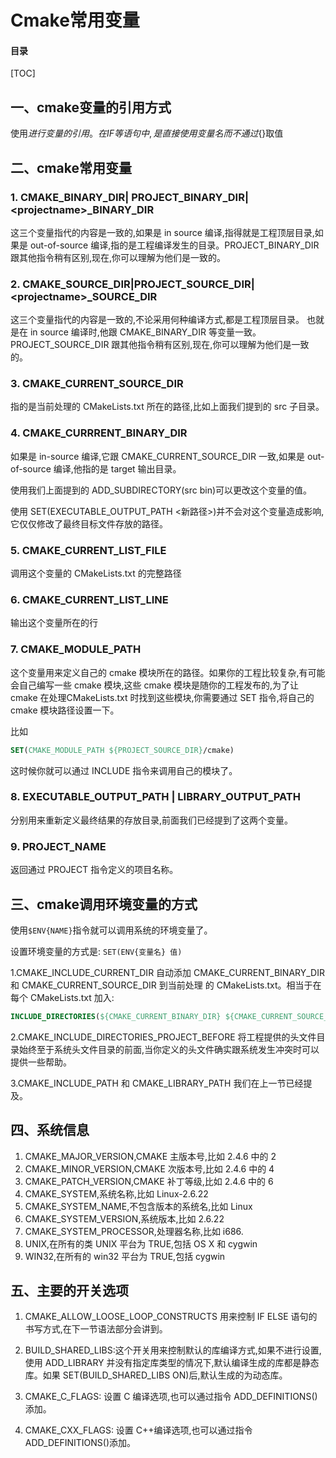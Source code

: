 # Cmake常用变量

#### 目录

[TOC]

## 一、cmake变量的引用方式

使用${}进行变量的引用。在 IF 等语句中,是直接使用变量名而不通过${}取值

## 二、cmake常用变量

### 1. CMAKE_BINARY_DIR| PROJECT_BINARY_DIR| <projectname\>_BINARY_DIR
这三个变量指代的内容是一致的,如果是 in source 编译,指得就是工程顶层目录,如果是 out-of-source 编译,指的是工程编译发生的目录。PROJECT_BINARY_DIR 跟其他指令稍有区别,现在,你可以理解为他们是一致的。

### 2. CMAKE_SOURCE_DIR|PROJECT_SOURCE_DIR|<projectname\>_SOURCE_DIR
这三个变量指代的内容是一致的,不论采用何种编译方式,都是工程顶层目录。
也就是在 in source 编译时,他跟 CMAKE_BINARY_DIR 等变量一致。
PROJECT_SOURCE_DIR 跟其他指令稍有区别,现在,你可以理解为他们是一致的。

### 3. CMAKE_CURRENT_SOURCE_DIR

指的是当前处理的 CMakeLists.txt 所在的路径,比如上面我们提到的 src 子目录。

### 4. CMAKE_CURRRENT_BINARY_DIR

如果是 in-source 编译,它跟 CMAKE_CURRENT_SOURCE_DIR 一致,如果是 out-of-source 编译,他指的是 target 输出目录。

使用我们上面提到的 ADD_SUBDIRECTORY(src bin)可以更改这个变量的值。

使用 SET(EXECUTABLE_OUTPUT_PATH <新路径>)并不会对这个变量造成影响,它仅仅修改了最终目标文件存放的路径。

### 5. CMAKE_CURRENT_LIST_FILE

调用这个变量的 CMakeLists.txt 的完整路径 

### 6. CMAKE_CURRENT_LIST_LINE

输出这个变量所在的行

### 7. CMAKE_MODULE_PATH

这个变量用来定义自己的 cmake 模块所在的路径。如果你的工程比较复杂,有可能会自己编写一些 cmake 模块,这些 cmake 模块是随你的工程发布的,为了让 cmake 在处理CMakeLists.txt 时找到这些模块,你需要通过 SET 指令,将自己的 cmake 模块路径设置一下。

比如

```cmake
SET(CMAKE_MODULE_PATH ${PROJECT_SOURCE_DIR}/cmake)
```

这时候你就可以通过 INCLUDE 指令来调用自己的模块了。

### 8. EXECUTABLE_OUTPUT_PATH | LIBRARY_OUTPUT_PATH

分别用来重新定义最终结果的存放目录,前面我们已经提到了这两个变量。

### 9. PROJECT_NAME

返回通过 PROJECT 指令定义的项目名称。

## 三、cmake调用环境变量的方式

使用`$ENV{NAME}`指令就可以调用系统的环境变量了。

设置环境变量的方式是: `SET(ENV{变量名} 值)`

1.CMAKE_INCLUDE_CURRENT_DIR
自动添加 CMAKE_CURRENT_BINARY_DIR 和 CMAKE_CURRENT_SOURCE_DIR 到当前处理
的 CMakeLists.txt。相当于在每个 CMakeLists.txt 加入:

```cmake
INCLUDE_DIRECTORIES(${CMAKE_CURRENT_BINARY_DIR} ${CMAKE_CURRENT_SOURCE_DIR})
```

2.CMAKE_INCLUDE_DIRECTORIES_PROJECT_BEFORE
将工程提供的头文件目录始终至于系统头文件目录的前面,当你定义的头文件确实跟系统发生冲突时可以提供一些帮助。

3.CMAKE_INCLUDE_PATH 和 CMAKE_LIBRARY_PATH 我们在上一节已经提及。

## 四、系统信息

1. CMAKE_MAJOR_VERSION,CMAKE 主版本号,比如 2.4.6 中的 2
2. CMAKE_MINOR_VERSION,CMAKE 次版本号,比如 2.4.6 中的 4
3. CMAKE_PATCH_VERSION,CMAKE 补丁等级,比如 2.4.6 中的 6
4. CMAKE_SYSTEM,系统名称,比如 Linux-2.6.22
5. CMAKE_SYSTEM_NAME,不包含版本的系统名,比如 Linux
6. CMAKE_SYSTEM_VERSION,系统版本,比如 2.6.22
7. CMAKE_SYSTEM_PROCESSOR,处理器名称,比如 i686.
8. UNIX,在所有的类 UNIX 平台为 TRUE,包括 OS X 和 cygwin
9. WIN32,在所有的 win32 平台为 TRUE,包括 cygwin

## 五、主要的开关选项

1. CMAKE_ALLOW_LOOSE_LOOP_CONSTRUCTS 用来控制 IF ELSE 语句的书写方式,在下一节语法部分会讲到。

2. BUILD_SHARED_LIBS:这个开关用来控制默认的库编译方式,如果不进行设置,使用 ADD_LIBRARY 并没有指定库类型的情况下,默认编译生成的库都是静态库。如果 SET(BUILD_SHARED_LIBS ON)后,默认生成的为动态库。

3. CMAKE_C_FLAGS: 设置 C 编译选项,也可以通过指令 ADD_DEFINITIONS()添加。

4. CMAKE_CXX_FLAGS: 设置 C++编译选项,也可以通过指令 ADD_DEFINITIONS()添加。